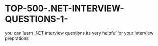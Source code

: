 # TOP-500-.NET-INTERVIEW-QUESTIONS-1-
you can learn .NET interview questions its very helpful for your interview preprations
